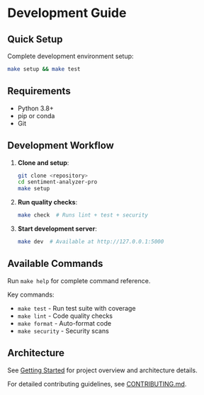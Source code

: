 # Development Guide

## Quick Setup

Complete development environment setup:
```bash
make setup && make test
```

## Requirements

- Python 3.8+
- pip or conda
- Git

## Development Workflow

1. **Clone and setup**:
   ```bash
   git clone <repository>
   cd sentiment-analyzer-pro
   make setup
   ```

2. **Run quality checks**:
   ```bash
   make check  # Runs lint + test + security
   ```

3. **Start development server**:
   ```bash
   make dev  # Available at http://127.0.0.1:5000
   ```

## Available Commands

Run `make help` for complete command reference.

Key commands:
- `make test` - Run test suite with coverage
- `make lint` - Code quality checks  
- `make format` - Auto-format code
- `make security` - Security scans

## Architecture

See [Getting Started](GETTING_STARTED.md) for project overview and architecture details.

For detailed contributing guidelines, see [CONTRIBUTING.md](../CONTRIBUTING.md).